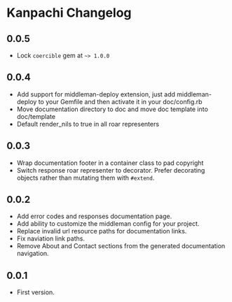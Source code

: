 # Kanpachi Changelog

## 0.0.5
* Lock `coercible` gem at `~> 1.0.0`

## 0.0.4
* Add support for middleman-deploy extension, just add middleman-deploy to your
Gemfile and then activate it in your doc/config.rb
* Move documentation directory to doc and move doc template into doc/template
* Default render_nils to true in all roar representers

## 0.0.3
* Wrap documentation footer in a container class to pad copyright
* Switch response roar representer to decorator. Prefer decorating objects
rather than mutating them with `#extend`.

## 0.0.2

* Add error codes and responses documentation page.
* Add ability to customize the middleman config for your project.
* Replace invalid url resource paths for documentation links.
* Fix naviation link paths.
* Remove About and Contact sections from the generated documentation navigation.

## 0.0.1

* First version.